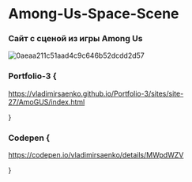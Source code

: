 # Among-Us-Space-Scene

### Сайт с сценой из игры Among Us

![0aeaa211c51aad4c9c646b52dcdd2d57](https://user-images.githubusercontent.com/56477695/124400538-e9285980-dd2b-11eb-850b-83c9f09f6eca.jpg)

### Portfolio-3 {

https://vladimirsaenko.github.io/Portfolio-3/sites/site-27/AmoGUS/index.html

}

### Codepen {

https://codepen.io/vladimirsaenko/details/MWpdWZV

}
